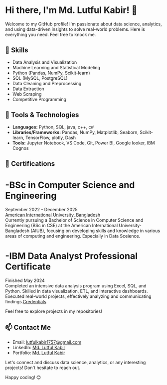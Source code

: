 # Hi there, I'm Md. Lutful Kabir! 👋

Welcome to my GitHub profile! I'm passionate about data science, analytics, and using data-driven insights to solve real-world problems. Here is everything you need. Feel free to knock me.
## 🌟 Skills

- Data Analysis and Visualization
- Machine Learning and Statistical Modeling
- Python (Pandas, NumPy, Scikit-learn)
- SQL (MySQL, PostgreSQL)
- Data Cleaning and Preprocessing
- Data Extraction
- Web Scraping
- Competitive Programming
<!-- - Big Data Technologies (Hadoop, Spark) -->

## 🔧 Tools & Technologies

- **Languages:** Python, SQL, java, c++, c#
- **Libraries/Frameworks:** Pandas, NumPy, Matplotlib, Seaborn, Scikit-learn, TensorFlow, plotly, Dash
- **Tools:** Jupyter Notebook, VS Code, Git, Power BI, Google looker, IBM Cognos
<!-- - **Big Data:** Hadoop, Spark -->
## 🥇 Certifications
# -**BSc in Computer Science and Engineering**<br/>
September 2022 - December 2025<br/>
[American International University, Bangladesh](https://www.aiub.edu/)<br/>
Currently pursuing a Bachelor of Science in Computer Science and Engineering (BSc in CSE) at the American International University-Bangladesh (AIUB), focusing on developing skills and knowledge in various areas of computing and engineering. Especially in Data Sceience.<br/>
# -**IBM Data Analyst Professional Certificate** <br/>
Finished May 2024<br/>
Completed an intensive data analysis program using Excel, SQL, and Python. Skilled in data visualization, ETL, and interactive dashboards. Executed real-world projects, effectively analyzing and communicating findings.[Credentials](https://www.credly.com/badges/fd61999f-3400-4264-a9b4-6ce1b51b848e/public_url)

<!--
## 📊 Projects

Here are a few highlighted projects:

1. **Project Name**
   - Description: Brief description of the project.
   - Technologies Used: List of tools and technologies.
   - [Link to Project](link)

2. **Project Name**
   - Description: Brief description of the project.
   - Technologies Used: List of tools and technologies.
   - [Link to Project](link)

3. ...
-->

Feel free to explore projects in my repositories!

## 📫 Contact Me

- Email: lutfulkabir1757@gmail.com
- LinkedIn: [Md. Lutful Kabir](https://www.linkedin.com/in/mdlutfulkabir/)
- Portfolio: [Md. Lutful Kabir](https://www.datascienceportfol.io/mdlutfulkabir)

Let's connect and discuss data science, analytics, or any interesting projects! Don't hesitate to reach out.

Happy coding! 😊

